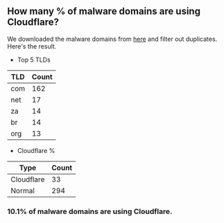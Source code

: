 ## How many % of malware domains are using Cloudflare?


We downloaded the malware domains from [here](https://urlhaus.abuse.ch) and filter out duplicates.
Here's the result.


[//]: # (start replacement)


- Top 5 TLDs

| TLD | Count |
| --- | --- |
| com | 162 |
| net | 17 |
| za | 14 |
| br | 14 |
| org | 13 |


- Cloudflare %

| Type | Count |
| --- | --- |
| Cloudflare | 33 |
| Normal | 294 |


### 10.1% of malware domains are using Cloudflare.